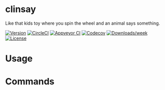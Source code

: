 clinsay
=========

Like that kids toy where you spin the wheel and an animal says something.

[![Version](https://img.shields.io/npm/v/clinsay.svg)](https://npmjs.org/package/clinsay)
[![CircleCI](https://circleci.com/gh/tryantwit/clinsay/tree/master.svg?style=shield)](https://circleci.com/gh/tryantwit/clinsay/tree/master)
[![Appveyor CI](https://ci.appveyor.com/api/projects/status/github/tryantwit/clinsay?branch=master&svg=true)](https://ci.appveyor.com/project/tryantwit/clinsay/branch/master)
[![Codecov](https://codecov.io/gh/tryantwit/clinsay/branch/master/graph/badge.svg)](https://codecov.io/gh/tryantwit/clinsay)
[![Downloads/week](https://img.shields.io/npm/dw/clinsay.svg)](https://npmjs.org/package/clinsay)
[![License](https://img.shields.io/npm/l/clinsay.svg)](https://github.com/tryantwit/clinsay/blob/master/package.json)

<!-- toc -->
# Usage
<!-- usage -->
# Commands
<!-- commands -->
